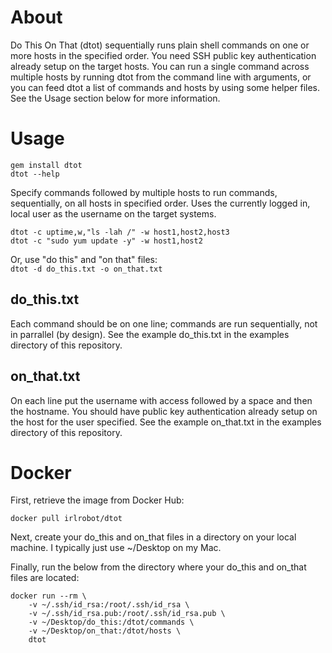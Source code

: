 # About 
Do This On That (dtot) sequentially runs plain shell commands on one or more hosts in the specified order. You need SSH public key authentication already setup on the target hosts. You can run a single command across multiple hosts by running dtot from the command line with arguments, or you can feed dtot a list of commands and hosts by using some helper files.  See the Usage section below for more information.

# Usage
```gem install dtot```
<br>
```dtot --help```

Specify commands followed by multiple hosts to run commands, sequentially, on all hosts in specified order.  Uses the currently logged in, local user as the username on the target systems.

```dtot -c uptime,w,"ls -lah /" -w host1,host2,host3```<br>
```dtot -c "sudo yum update -y" -w host1,host2```

Or, use "do this" and "on that" files:<br>
```dtot -d do_this.txt -o on_that.txt```

## do_this.txt
Each command should be on one line; commands are run sequentially, not in parrallel (by design).  See the example do_this.txt in the examples directory of this repository.

## on_that.txt
On each line put the username with access followed by a space and then the hostname.  You should have public key authentication already setup on the host for the user specified.  See the example on_that.txt in the examples directory of this repository.

# Docker
First, retrieve the image from Docker Hub:
```
docker pull irlrobot/dtot
```

Next, create your do_this and on_that files in a directory on your local machine. I typically just use ~/Desktop on my Mac. 

Finally, run the below from the directory where your do_this and on_that files are located:
```
docker run --rm \
    -v ~/.ssh/id_rsa:/root/.ssh/id_rsa \
    -v ~/.ssh/id_rsa.pub:/root/.ssh/id_rsa.pub \
    -v ~/Desktop/do_this:/dtot/commands \
    -v ~/Desktop/on_that:/dtot/hosts \
    dtot
```
